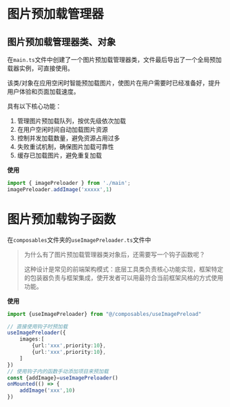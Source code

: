 # 图片预加载管理器

## 图片预加载管理器类、对象

在`main.ts`文件中创建了一个图片预加载管理器类，文件最后导出了一个全局预加载器实例，可直接使用。

该类/对象在应用空闲时智能预加载图片，使图片在用户需要时已经准备好，提升用户体验和页面加载速度。

具有以下核心功能：
1. 管理图片预加载队列，按优先级依次加载
2. 在用户空闲时间自动加载图片资源
3. 控制并发加载数量，避免资源占用过多
4. 失败重试机制，确保图片加载可靠性
5. 缓存已加载图片，避免重复加载

**使用**

```ts
import { imagePreloader } from './main';
imagePreloader.addImage('xxxxx',1)
```



# 图片预加载钩子函数

在`composables`文件夹的`useImagePreloader.ts`文件中

> 为什么有了图片预加载管理器类对象后，还需要写一个钩子函数呢？
>
> 这种设计是常见的前端架构模式：底层工具类负责核心功能实现，框架特定的包装器负责与框架集成，使开发者可以用最符合当前框架风格的方式使用功能。

**使用**

```ts
import {useImagePreloader} from "@/composables/useImagePreload"

// 直接使用钩子时预加载
useImagePreloader({
    images:[
        {url:'xxx',priority:10},
        {url:'xxx',priority:10},
    ]
})
// 使用钩子内的函数手动添加项目来预加载
const {addImage}=useImagePreloader()
onMounted(() => {
    addImage('xxx',10)
})
```

